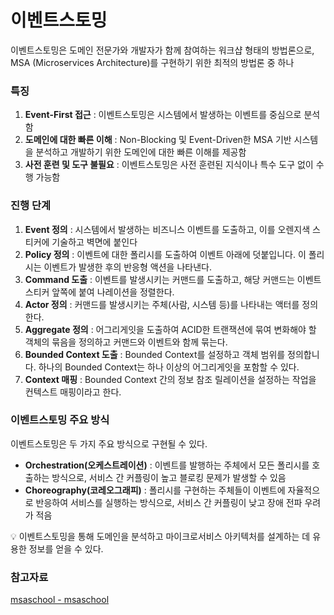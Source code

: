 # 이벤트스토밍
이벤트스토밍은 도메인 전문가와 개발자가 함께 참여하는 워크샵 형태의 방법론으로, MSA (Microservices Architecture)를 구현하기 위한 최적의 방법론 중 하나

### 특징
1. **Event-First 접근** : 이벤트스토밍은 시스템에서 발생하는 이벤트를 중심으로 분석함
2. **도메인에 대한 빠른 이해** : Non-Blocking 및 Event-Driven한 MSA 기반 시스템을 분석하고 개발하기 위한 도메인에 대한 빠른 이해를 제공함
3. **사전 훈련 및 도구 불필요** : 이벤트스토밍은 사전 훈련된 지식이나 특수 도구 없이 수행 가능함

### 진행 단계
1. **Event 정의** : 시스템에서 발생하는 비즈니스 이벤트를 도출하고, 이를 오렌지색 스티커에 기술하고 벽면에 붙인다
2. **Policy 정의** : 이벤트에 대한 폴리시를 도출하여 이벤트 아래에 덧붙입니다. 이 폴리시는 이벤트가 발생한 후의 반응형 액션을 나타낸다.
3. **Command 도출** : 이벤트를 발생시키는 커맨드를 도출하고, 해당 커맨드는 이벤트 스티커 앞쪽에 붙여 나레이션을 정렬한다.
4. **Actor 정의** : 커맨드를 발생시키는 주체(사람, 시스템 등)를 나타내는 액터를 정의한다.
5. **Aggregate 정의** : 어그리게잇을 도출하여 ACID한 트랜잭션에 묶여 변화해야 할 객체의 묶음을 정의하고 커맨드와 이벤트와 함께 묶는다.
6. **Bounded Context 도출** : Bounded Context를 설정하고 객체 범위를 정의합니다. 하나의 Bounded Context는 하나 이상의 어그리게잇을 포함할 수 있다.
7. **Context 매핑** : Bounded Context 간의 정보 참조 릴레이션을 설정하는 작업을 컨텍스트 매핑이라고 한다.

### 이벤트스토밍 주요 방식
이벤트스토밍은 두 가지 주요 방식으로 구현될 수 있다.

- **Orchestration(오케스트레이션)** : 이벤트를 발행하는 주체에서 모든 폴리시를 호출하는 방식으로, 서비스 간 커플링이 높고 블로킹 문제가 발생할 수 있음
- **Choreography(코레오그래피)** : 폴리시를 구현하는 주체들이 이벤트에 자율적으로 반응하여 서비스를 실행하는 방식으로, 서비스 간 커플링이 낮고 장애 전파 우려가 적음

<aside>
💡 이벤트스토밍을 통해 도메인을 분석하고 마이크로서비스 아키텍처를 설계하는 데 유용한 정보를 얻을 수 있다.
</aside>

### 참고자료
[msaschool - msaschool](https://www.msaschool.io/operation/design/design-three/)